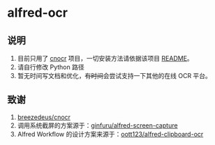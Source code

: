 # alfred-ocr

## 说明

1. 目前只用了 [cnocr](https://github.com/breezedeus/cnocr) 项目，一切安装方法请依据该项目 [README](https://github.com/breezedeus/cnocr/blob/master/README.md)。
2. 请自行修改 Python 路径
3. 暂无时间写文档和优化，~~有时间~~会尝试支持一下其他的在线 OCR 平台。

## 致谢

1. [breezedeus/cnocr](https://github.com/breezedeus/cnocr)
2. 调用系统截屏的方案源于：[ginfuru/alfred-screen-capture](https://github.com/ginfuru/alfred-screen-capture)
3. Alfred Workflow 的设计方案来源于：[oott123/alfred-clipboard-ocr](https://github.com/oott123/alfred-clipboard-ocr)